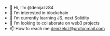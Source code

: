 - 👋 Hi, I’m @denijazz84
- 👀 I’m interested in blockchain
- 🌱 I’m currently learning JS, next Solidity
- 💞️ I’m looking to collaborate on web3 projects
- 📫 How to reach me denizekiz@protonmail.com

<!---
denijazz84/denijazz84 is a ✨ special ✨ repository because its `README.md` (this file) appears on your GitHub profile.
You can click the Preview link to take a look at your changes.
--->

